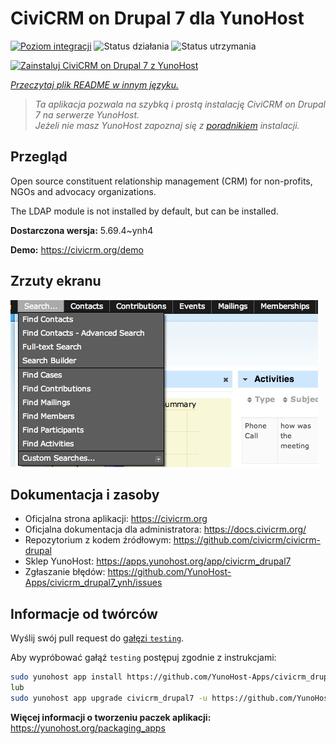 <!--
To README zostało automatycznie wygenerowane przez <https://github.com/YunoHost/apps/tree/master/tools/readme_generator>
Nie powinno być ono edytowane ręcznie.
-->

# CiviCRM on Drupal 7 dla YunoHost

[![Poziom integracji](https://apps.yunohost.org/badge/integration/civicrm_drupal7)](https://ci-apps.yunohost.org/ci/apps/civicrm_drupal7/)
![Status działania](https://apps.yunohost.org/badge/state/civicrm_drupal7)
![Status utrzymania](https://apps.yunohost.org/badge/maintained/civicrm_drupal7)

[![Zainstaluj CiviCRM on Drupal 7 z YunoHost](https://install-app.yunohost.org/install-with-yunohost.svg)](https://install-app.yunohost.org/?app=civicrm_drupal7)

*[Przeczytaj plik README w innym języku.](./ALL_README.md)*

> *Ta aplikacja pozwala na szybką i prostą instalację CiviCRM on Drupal 7 na serwerze YunoHost.*  
> *Jeżeli nie masz YunoHost zapoznaj się z [poradnikiem](https://yunohost.org/install) instalacji.*

## Przegląd

Open source constituent relationship management (CRM) for non-profits, NGOs and advocacy organizations.

The LDAP module is not installed by default, but can be installed.


**Dostarczona wersja:** 5.69.4~ynh4

**Demo:** <https://civicrm.org/demo>

## Zrzuty ekranu

![Zrzut ekranu z CiviCRM on Drupal 7](./doc/screenshots/screenshot.png)

## Dokumentacja i zasoby

- Oficjalna strona aplikacji: <https://civicrm.org>
- Oficjalna dokumentacja dla administratora: <https://docs.civicrm.org/>
- Repozytorium z kodem źródłowym: <https://github.com/civicrm/civicrm-drupal>
- Sklep YunoHost: <https://apps.yunohost.org/app/civicrm_drupal7>
- Zgłaszanie błędów: <https://github.com/YunoHost-Apps/civicrm_drupal7_ynh/issues>

## Informacje od twórców

Wyślij swój pull request do [gałęzi `testing`](https://github.com/YunoHost-Apps/civicrm_drupal7_ynh/tree/testing).

Aby wypróbować gałąź `testing` postępuj zgodnie z instrukcjami:

```bash
sudo yunohost app install https://github.com/YunoHost-Apps/civicrm_drupal7_ynh/tree/testing --debug
lub
sudo yunohost app upgrade civicrm_drupal7 -u https://github.com/YunoHost-Apps/civicrm_drupal7_ynh/tree/testing --debug
```

**Więcej informacji o tworzeniu paczek aplikacji:** <https://yunohost.org/packaging_apps>
